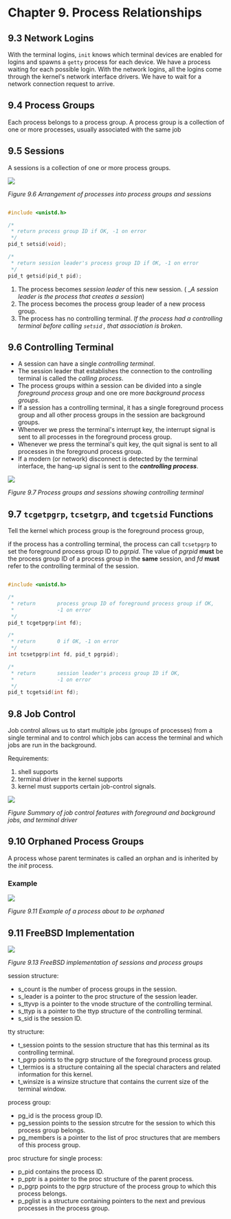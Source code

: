 # Chapter 9. Process Relationships

## 9.3 Network Logins

With the terminal logins, `init` knows which terminal devices are enabled for logins and spawns a `getty` process for each device. We have a process waiting for each possible login.
With the network logins, all the logins come through the kernel's network interface drivers. We have to wait for a network connection request to arrive.

## 9.4 Process Groups

Each process belongs to a process group. A process group is a collection of one or more processes, usually associated with the same job

## 9.5 Sessions

A sessions is a collection of one or more process groups.

<div style={{textAlign:'center'}}>

![](img/09fig06.jpg)

_Figure 9.6 Arrangement of processes into process groups and sessions_

</div>

```c

#include <unistd.h>

/*
 * return process group ID if OK, -1 on error
 */
pid_t setsid(void);

/*
 * return session leader's process group ID if OK, -1 on error
 */
pid_t getsid(pid_t pid);
```

1. The process becomes _session leader_ of this new session. ( \__A session leader is the process that creates a session_)
2. The process becomes the process group leader of a new process group.
3. The process has no controlling terminal. _If the process had a controlling terminal before calling `setsid` , that association is broken_.

## 9.6 Controlling Terminal

- A session can have a single _controlling terminal_.
- The session leader that establishes the connection to the controlling terminal is called the _calling process_.
- The process groups within a session can be divided into a single _foreground process group_ and one ore more _background process groups_.
- If a session has a controlling terminal, it has a single foreground process group and all other process groups in the session are background groups.
- Whenever we press the terminal's interrupt key, the interrupt signal is sent to all processes in the foreground process group.
- Whenever we press the terminal's quit key, the quit signal is sent to all processes in the foreground process group.
- If a modern (or network) disconnect is detected by the terminal interface, the hang-up signal is sent to the **_controlling process_**.

<div style={{textAlign:'center'}}>

![](img/09fig07.jpg)

_Figure 9.7 Process groups and sessions showing controlling terminal_

</div>

## 9.7 `tcgetpgrp`, `tcsetgrp`, and `tcgetsid` Functions

Tell the kernel which process group is the foreground process group,

if the process has a controlling terminal, the process can call `tcsetpgrp`
to set the foreground process group ID to _pgrpid_. The value of _pgrpid_
**must** be the process group ID of a process group in the **same** session,
and _fd_ **must** refer to the controlling terminal of the session.

```c

#include <unistd.h>

/*
 * return       process group ID of foreground process group if OK,
 *              -1 on error
 */
pid_t tcgetpgrp(int fd);

/*
 * return       0 if OK, -1 on error
 */
int tcsetpgrp(int fd, pid_t pgrpid);

/*
 * return       session leader's process group ID if OK,
 *              -1 on error
 */
pid_t tcgetsid(int fd);

```

## 9.8 Job Control

Job control allows us to start multiple jobs (groups of processes) from a single
terminal and to control which jobs can access the terminal and which jobs are
run in the background.

Requirements:

1. shell supports
2. terminal driver in the kernel supports
3. kernel must supports certain job-control signals.

<div style={{textAlign:'center'}}>

![](img/09fig09.jpg)

_Figure Summary of job control features with foreground and background jobs, and terminal driver_

</div>

## 9.10 Orphaned Process Groups

A process whose parent terminates is called an orphan and is inherited by the _init_ process.

### Example

<div style={{textAlign:'center'}}>

![](img/09fig11.jpg)

_Figure 9.11 Example of a process about to be orphaned_

</div>

## 9.11 FreeBSD Implementation

<div style={{textAlign:'center'}}>

![](img/09fig13.jpg)

_Figure 9.13 FreeBSD implementation of sessions and process groups_

</div>

session structure:

- s_count is the number of process groups in the session.
- s_leader is a pointer to the proc structure of the session leader.
- s_ttyvp is a pointer to the vnode structure of the controlling terminal.
- s_ttyp is a pointer to the ttyp structure of the controlling terminal.
- s_sid is the session ID.

tty structure:

- t_session points to the session structure that has this terminal as its controlling terminal.
- t_pgrp points to the pgrp structure of the foreground process group.
- t_termios is a structure containing all the special characters and related information for this kernel.
- t_winsize is a winsize structure that contains the current size of the terminal window.

process group:

- pg_id is the process group ID.
- pg_session points to the session strcutre for the session to which this process group belongs.
- pg_members is a pointer to the list of proc structures that are members of this process group.

proc structure for single process:

- p_pid contains the process ID.
- p_pptr is a pointer to the proc structure of the parent process.
- p_pgrp points to the pgrp structure of the process group to which this process belongs.
- p_pglist is a structure containing pointers to the next and previous processes in the process group.
